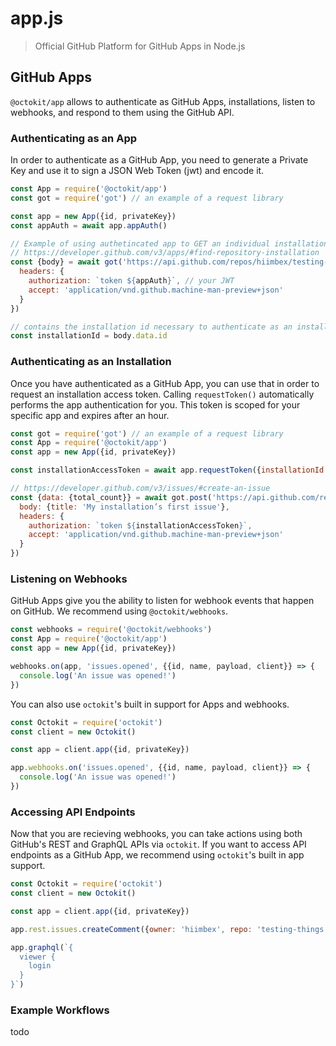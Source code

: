 # app.js

> Official GitHub Platform for GitHub Apps in Node.js

## GitHub Apps

`@octokit/app` allows to authenticate as GitHub Apps, installations, listen
to webhooks, and respond to them using the GitHub API.

### Authenticating as an App

In order to authenticate as a GitHub App, you need to generate a Private Key
and use it to sign a JSON Web Token (jwt) and encode it. 

```js
const App = require('@octokit/app')
const got = require('got') // an example of a request library

const app = new App({id, privateKey})
const appAuth = await app.appAuth()

// Example of using authetincated app to GET an individual installation
// https://developer.github.com/v3/apps/#find-repository-installation
const {body} = await got('https://api.github.com/repos/hiimbex/testing-things/installation', {
  headers: {
    authorization: `token ${appAuth}`, // your JWT
    accept: 'application/vnd.github.machine-man-preview+json'
  }
})

// contains the installation id necessary to authenticate as an installation
const installationId = body.data.id
```

### Authenticating as an Installation

Once you have authenticated as a GitHub App, you can use that
in order to request an installation access token. Calling `requestToken()`
automatically performs the app authentication for you. This token is scoped for
your specific app and expires after an hour. 

```js
const got = require('got') // an example of a request library
const App = require('@octokit/app')
const app = new App({id, privateKey})

const installationAccessToken = await app.requestToken({installationId: 123})

// https://developer.github.com/v3/issues/#create-an-issue
const {data: {total_count}} = await got.post('https://api.github.com/repos/hiimbex/tetsing-things/issues', {
  body: {title: 'My installation’s first issue'},
  headers: {
    authorization: `token ${installationAccessToken}`,
    accept: 'application/vnd.github.machine-man-preview+json'
  }
})
```

### Listening on Webhooks

GitHub Apps give you the ability to listen for webhook events that happen on
GitHub. We recommend using `@octokit/webhooks`.

```js
const webhooks = require('@octokit/webhooks')
const App = require('@octokit/app')
const app = new App({id, privateKey})

webhooks.on(app, 'issues.opened', {{id, name, payload, client}} => {
  console.log('An issue was opened!')
})
```

You can also use `octokit`'s built in support for Apps and webhooks.

```js
const Octokit = require('octokit')
const client = new Octokit()

const app = client.app({id, privateKey})

app.webhooks.on('issues.opened', {{id, name, payload, client}} => {
  console.log('An issue was opened!')
})
```

### Accessing API Endpoints

Now that you are recieving webhooks, you can take actions using both GitHub's
REST and GraphQL APIs via `octokit`. If you want to access API endpoints as
a GitHub App, we recommend using `octokit`'s built in app support.

```js
const Octokit = require('octokit')
const client = new Octokit()

const app = client.app({id, privateKey})

app.rest.issues.createComment({owner: 'hiimbex', repo: 'testing-things', body: 'Hello, World!'})

app.graphql(`{
  viewer {
    login
  }
}`)
```

### Example Workflows

todo
